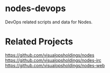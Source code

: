 # nodes-devops

DevOps related scripts and data for Nodes.

# Related Projects

https://github.com/visualopsholdings/nodes
https://github.com/visualopsholdings/nodes-irc
https://github.com/visualopsholdings/nodes-web
